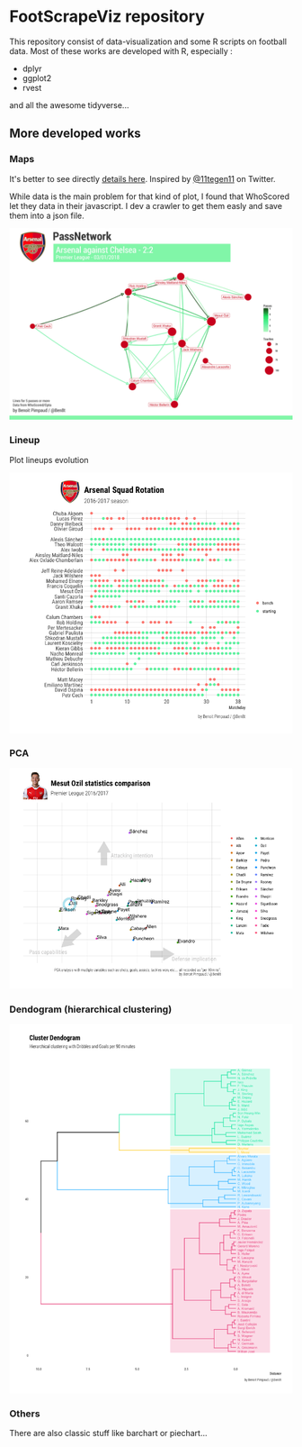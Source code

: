 # FootScrapeViz repository

This repository consist of data-visualization and some R scripts on football data.
Most of these works are developed with R, especially : 

* dplyr
* ggplot2
* rvest

and all the awesome tidyverse...

## More developed works

### Maps

It's better to see directly [details here](https://github.com/DevBen8/FootScrapeViz/tree/master/Maps). Inspired by [@11tegen11](https://twitter.com/11tegen11) on Twitter.

While data is the main problem for that kind of plot, I found that WhoScored let they data in their javascript. I dev a crawler to get them easly and save them into a json file.

![example pass network](Maps/img/arsenal/arsenal03012018.jpg)

### Lineup

Plot lineups evolution

![image](lineup/img/arsenal_lineup.png)

### PCA

![image](PCA/ozil_comparison.png)

### Dendogram (hierarchical clustering)

![image](dendogram/dribble_goals.png)

### Others

There are also classic stuff like barchart or piechart...
